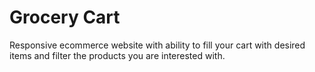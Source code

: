 # Grocery Cart
Responsive ecommerce website with ability to fill your cart with desired items and filter the products you are interested with.
